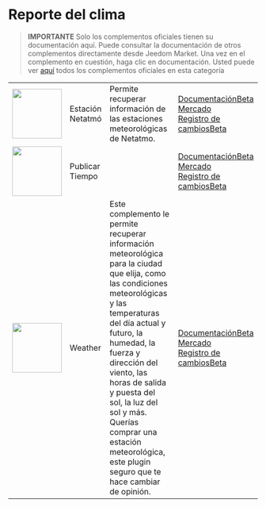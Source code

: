 
# Reporte del clima


>**IMPORTANTE**
>Solo los complementos oficiales tienen su documentación aquí. Puede consultar la documentación de otros complementos directamente desde Jeedom Market. Una vez en el complemento en cuestión, haga clic en documentación.
>Usted puede ver [aquí](https://market.jeedom.com/index.php?v=d&p=market&type=plugin&categorie=weather) todos los complementos oficiales en esta categoría


| | | | |
|--- | --- | --- | ---|
|<img src="netatmoWeather/netatmoWeather_icon.png" class="pluginLogo" width="100" />|Estación Netatmó|Permite recuperar información de las estaciones meteorológicas de Netatmo.|[Documentación](netatmoWeather/index.md)[Beta](netatmoWeather/beta/index.md)<br/>[Mercado](https://market.jeedom.com/index.php?v=d&p=market_display&id=133)<br/>[Registro de cambios](netatmoWeather/changelog.md)[Beta](netatmoWeather/beta/changelog.md)|
|<img src="publiemeteo/publiemeteo_icon.png" class="pluginLogo" width="100" />|Publicar Tiempo||[Documentación](publiemeteo/index.md)[Beta](publiemeteo/beta/index.md)<br/>[Mercado](https://market.jeedom.com/index.php?v=d&p=market_display&id=2318)<br/>[Registro de cambios](publiemeteo/changelog.md)[Beta](publiemeteo/beta/changelog.md)|
|<img src="weather/weather_icon.png" class="pluginLogo" width="100" />|Weather|Este complemento le permite recuperar información meteorológica para la ciudad que elija, como las condiciones meteorológicas y las temperaturas del día actual y futuro, la humedad, la fuerza y dirección del viento, las horas de salida y puesta del sol, la luz del sol y más. Querías comprar una estación meteorológica, este plugin seguro que te hace cambiar de opinión.|[Documentación](weather/index.md)[Beta](weather/beta/index.md)<br/>[Mercado](https://market.jeedom.com/index.php?v=d&p=market_display&id=7)<br/>[Registro de cambios](weather/changelog.md)[Beta](weather/beta/changelog.md)|
